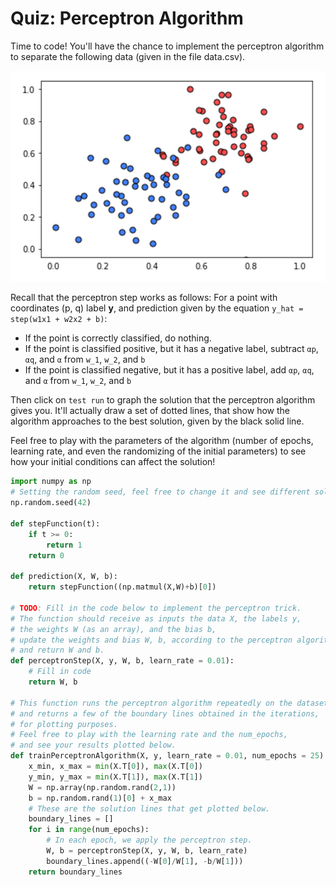 # Quiz: Perceptron Algorithm

Time to code! You'll have the chance to implement the perceptron algorithm to separate the following data (given in the file data.csv).

![perceptron-alg-quiz.png](../../images/perceptron-alg-quiz.png)

Recall that the perceptron step works as follows: For a point with coordinates (p, q) label **y**, and prediction given by the equation `y_hat = step(w1x1 + w2x2 + b)`:

- If the point is correctly classified, do nothing.
- If the point is classified positive, but it has a negative label, subtract `αp`, `αq`, and `α` from `w_1`, `w_2`, and `b`
- If the point is classified negative, but it has a positive label, add `αp`, `αq`, and `α` from `w_1`, `w_2`, and `b`

Then click on `test run` to graph the solution that the perceptron algorithm gives you. It'll actually draw a set of dotted lines, that show how the algorithm approaches to the best solution, given by the black solid line.

Feel free to play with the parameters of the algorithm (number of epochs, learning rate, and even the randomizing of the initial parameters) to see how your initial conditions can affect the solution!

~~~python
import numpy as np
# Setting the random seed, feel free to change it and see different solutions.
np.random.seed(42)

def stepFunction(t):
    if t >= 0:
        return 1
    return 0

def prediction(X, W, b):
    return stepFunction((np.matmul(X,W)+b)[0])

# TODO: Fill in the code below to implement the perceptron trick.
# The function should receive as inputs the data X, the labels y,
# the weights W (as an array), and the bias b,
# update the weights and bias W, b, according to the perceptron algorithm,
# and return W and b.
def perceptronStep(X, y, W, b, learn_rate = 0.01):
    # Fill in code
    return W, b
    
# This function runs the perceptron algorithm repeatedly on the dataset,
# and returns a few of the boundary lines obtained in the iterations,
# for plotting purposes.
# Feel free to play with the learning rate and the num_epochs,
# and see your results plotted below.
def trainPerceptronAlgorithm(X, y, learn_rate = 0.01, num_epochs = 25):
    x_min, x_max = min(X.T[0]), max(X.T[0])
    y_min, y_max = min(X.T[1]), max(X.T[1])
    W = np.array(np.random.rand(2,1))
    b = np.random.rand(1)[0] + x_max
    # These are the solution lines that get plotted below.
    boundary_lines = []
    for i in range(num_epochs):
        # In each epoch, we apply the perceptron step.
        W, b = perceptronStep(X, y, W, b, learn_rate)
        boundary_lines.append((-W[0]/W[1], -b/W[1]))
    return boundary_lines
~~~
